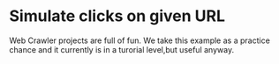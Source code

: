 # Simulate clicks on given URL
 Web Crawler projects are full of fun. We take this example as a practice chance and it currently is in a turorial level,but useful anyway. 
